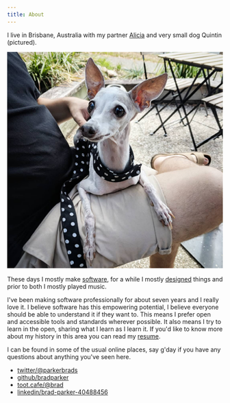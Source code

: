 ```yaml
---
title: About
---
```


I live in Brisbane, Australia with my partner [Alicia](https://www.instagram.com/thecorrectalicia/) and very small dog Quintin (pictured).

![Quintin](/assets/images/quintin.jpg)

These days I mostly make [software](/tags/development.html), for a while I mostly [designed](/tags/design.html) things and prior to both I mostly played music.

I've been making software professionally for about seven years and I really love it. I believe software has this empowering potential, I believe everyone should be able to understand it if they want to. This means I prefer open and accessible tools and standards wherever possible. It also means I try to learn in the open, sharing what I learn as I learn it. If you'd like to know more about my history in this area you can read my [resume](/content/resume.html).

I can be found in some of the usual online places, say g'day if you have any questions about anything you've seen here.

* [twitter/\@parkerbrads](https://mobile.twitter.com/@parkerbrads)
* [github/bradparker](https://github.com/bradparker)
* [toot.cafe/\@brad](https://toot.cafe/@brad)
* [linkedin/brad-parker-40488456](https://www.linkedin.com/in/brad-parker-40488456/)
